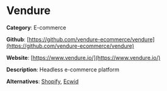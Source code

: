 
# Vendure

**Category**: E-commerce

**Github**: [https://github.com/vendure-ecommerce/vendure](https://github.com/vendure-ecommerce/vendure)

**Website**: [https://www.vendure.io/](https://www.vendure.io/)

**Description**:
Headless e-commerce platform

**Alternatives**: [Shopify](https://www.shopify.com/), [Ecwid](https://www.ecwid.com/)

